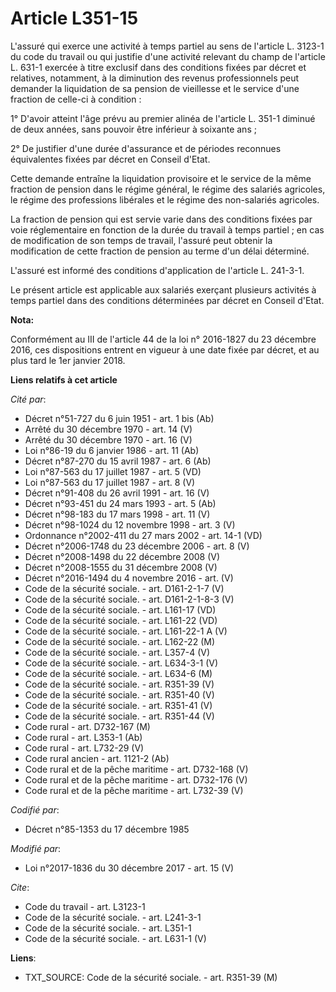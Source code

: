 # Article L351-15

L'assuré qui exerce une activité à temps partiel au sens de l'article L. 3123-1 du code du travail ou qui justifie d'une
activité relevant du champ de l'article L. 631-1 exercée à titre exclusif dans des conditions fixées par décret et relatives,
notamment, à la diminution des revenus professionnels peut demander la liquidation de sa pension de vieillesse et le service
d'une fraction de celle-ci à condition : 

1° D'avoir atteint l'âge prévu au premier alinéa de l'article L. 351-1 diminué de deux années, sans pouvoir être inférieur à
soixante ans ; 

2° De justifier d'une durée d'assurance et de périodes reconnues équivalentes fixées par décret en Conseil d'Etat. 

Cette demande entraîne la liquidation provisoire et le service de la même fraction de pension dans le régime général, le
régime des salariés agricoles, le régime des professions libérales et le régime des non-salariés agricoles. 

La fraction de pension qui est servie varie dans des conditions fixées par voie réglementaire en fonction de la durée du
travail à temps partiel ; en cas de modification de son temps de travail, l'assuré peut obtenir la modification de cette
fraction de pension au terme d'un délai déterminé. 

L'assuré est informé des conditions d'application de l'article L. 241-3-1. 

Le présent article est applicable aux salariés exerçant plusieurs activités à temps partiel dans des conditions déterminées
par décret en Conseil d'Etat.

**Nota:**

Conformément au III de l'article 44 de la loi n° 2016-1827 du 23 décembre 2016, ces dispositions entrent en vigueur à une
date fixée par décret, et au plus tard le 1er janvier 2018.

**Liens relatifs à cet article**

_Cité par_:

  - Décret n°51-727 du 6 juin 1951 - art. 1 bis (Ab)
  - Arrêté du 30 décembre 1970 - art. 14 (V)
  - Arrêté du 30 décembre 1970 - art. 16 (V)
  - Loi n°86-19 du 6 janvier 1986 - art. 11 (Ab)
  - Décret n°87-270 du 15 avril 1987 - art. 6 (Ab)
  - Loi n°87-563 du 17 juillet 1987 - art. 5 (VD)
  - Loi n°87-563 du 17 juillet 1987 - art. 8 (V)
  - Décret n°91-408 du 26 avril 1991 - art. 16 (V)
  - Décret n°93-451 du 24 mars 1993 - art. 5 (Ab)
  - Décret n°98-183 du 17 mars 1998 - art. 11 (V)
  - Décret n°98-1024 du 12 novembre 1998 - art. 3 (V)
  - Ordonnance n°2002-411 du 27 mars 2002 - art. 14-1 (VD)
  - Décret n°2006-1748 du 23 décembre 2006 - art. 8 (V)
  - Décret n°2008-1498 du 22 décembre 2008 (V)
  - Décret n°2008-1555 du 31 décembre 2008 (V)
  - Décret n°2016-1494 du 4 novembre 2016 - art. (V)
  - Code de la sécurité sociale. - art. D161-2-1-7 (V)
  - Code de la sécurité sociale. - art. D161-2-1-8-3 (V)
  - Code de la sécurité sociale. - art. L161-17 (VD)
  - Code de la sécurité sociale. - art. L161-22 (VD)
  - Code de la sécurité sociale. - art. L161-22-1 A (V)
  - Code de la sécurité sociale. - art. L162-22 (M)
  - Code de la sécurité sociale. - art. L357-4 (V)
  - Code de la sécurité sociale. - art. L634-3-1 (V)
  - Code de la sécurité sociale. - art. L634-6 (M)
  - Code de la sécurité sociale. - art. R351-39 (V)
  - Code de la sécurité sociale. - art. R351-40 (V)
  - Code de la sécurité sociale. - art. R351-41 (V)
  - Code de la sécurité sociale. - art. R351-44 (V)
  - Code rural - art. D732-167 (M)
  - Code rural - art. L353-1 (Ab)
  - Code rural - art. L732-29 (V)
  - Code rural ancien - art. 1121-2 (Ab)
  - Code rural et de la pêche maritime - art. D732-168 (V)
  - Code rural et de la pêche maritime - art. D732-176 (V)
  - Code rural et de la pêche maritime - art. L732-39 (V)

_Codifié par_:

  - Décret n°85-1353 du 17 décembre 1985

_Modifié par_:

  - Loi n°2017-1836 du 30 décembre 2017 - art. 15 (V)

_Cite_:

  - Code du travail - art. L3123-1
  - Code de la sécurité sociale. - art. L241-3-1
  - Code de la sécurité sociale. - art. L351-1
  - Code de la sécurité sociale. - art. L631-1 (V)

**Liens**:

  - TXT_SOURCE: Code de la sécurité sociale. - art. R351-39 (M)
